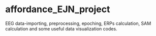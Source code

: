 # affordance_EJN_project
EEG data-importing, preprocessing, epoching, ERPs calculation, SAM calculation and some useful data visualization codes.
